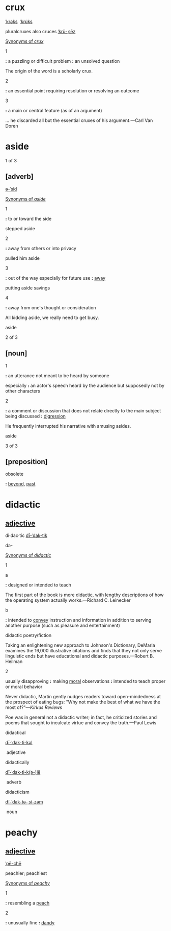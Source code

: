 # crux

[ˈkrəks](https://www.merriam-webster.com/dictionary/crux?pronunciation&lang=en_us&dir=c&file=crux0002 "How to pronounce crux (audio)")  [ˈkru̇ks](https://www.merriam-webster.com/dictionary/crux?pronunciation&lang=en_us&dir=c&file=crux0001 "How to pronounce crux (audio)") 

pluralcruxes also cruces [ˈkrü-ˌsēz](https://www.merriam-webster.com/dictionary/crux?pronunciation&lang=en_us&dir=c&file=crux0003 "How to pronounce crux (audio)") 

[Synonyms of _crux_](https://www.merriam-webster.com/thesaurus/crux)

1

**:** a puzzling or difficult problem **:** an unsolved question

The origin of the word is a scholarly crux.

2

**:** an essential point requiring resolution or resolving an outcome

3

**:** a main or central feature (as of an argument)

… he discarded all but the essential cruxes of his argument.—Carl Van Doren

# aside

1 of 3

## [adverb]

[ə-ˈsīd](https://www.merriam-webster.com/dictionary/asides?pronunciation&lang=en_us&dir=a&file=aside001 "How to pronounce aside (audio)") 

[Synonyms of _aside_](https://www.merriam-webster.com/thesaurus/aside)

1

**:** to or toward the side

stepped aside

2

**:** away from others or into privacy

pulled him aside

3

**:** out of the way especially for future use **:** [away](https://www.merriam-webster.com/dictionary/away)

putting aside savings

4

**:** away from one's thought or consideration

All kidding aside, we really need to get busy.

aside

2 of 3

## [noun]
1

**:** an utterance not meant to be heard by someone

especially **:** an actor's speech heard by the audience but supposedly not by other characters

2

**:** a comment or discussion that does not relate directly to the main subject being discussed **:** [digression](https://www.merriam-webster.com/dictionary/digression)

He frequently interrupted his narrative with amusing asides.

aside

3 of 3

## [preposition]
obsolete

**:** [beyond](https://www.merriam-webster.com/dictionary/beyond), [past](https://www.merriam-webster.com/dictionary/past)


# didactic

## [adjective](https://www.merriam-webster.com/dictionary/adjective)

di·​dac·​tic [dī-ˈdak-tik](https://www.merriam-webster.com/dictionary/didactic?pronunciation&lang=en_us&dir=d&file=didact02 "How to pronounce didactic (audio)")  

də-

[Synonyms of _didactic_](https://www.merriam-webster.com/thesaurus/didactic)

1

a

**:** designed or intended to teach

The first part of the book is more didactic, with lengthy descriptions of how the operating system actually works.—Richard C. Leinecker

b

**:** intended to [convey](https://www.merriam-webster.com/dictionary/convey) instruction and information in addition to serving another purpose (such as pleasure and entertainment)

didactic poetry/fiction

Taking an enlightening new approach to Johnson's Dictionary, DeMaria examines the 16,000 illustrative citations and finds that they not only serve linguistic ends but have educational and didactic purposes.—Robert B. Heilman

2

usually disapproving **:** making [moral](https://www.merriam-webster.com/dictionary/moral#h1) observations **:** intended to teach proper or moral behavior

Never didactic, Martin gently nudges readers toward open-mindedness at the prospect of eating bugs: "Why not make the best of what we have the most of?"—_Kirkus Reviews_

Poe was in general not a didactic writer; in fact, he criticized stories and poems that sought to inculcate virtue and convey the truth.—Paul Lewis

didactical 

[dī-ˈdak-ti-kəl](https://www.merriam-webster.com/dictionary/didactic?pronunciation&lang=en_us&dir=d&file=didact03 "How to pronounce didactic (audio)") 

 adjective

didactically 

[dī-ˈdak-ti-k(ə-)lē](https://www.merriam-webster.com/dictionary/didactic?pronunciation&lang=en_us&dir=d&file=didact04 "How to pronounce didactic (audio)") 

 adverb

didacticism 

[dī-ˈdak-tə-ˌsi-zəm](https://www.merriam-webster.com/dictionary/didactic?pronunciation&lang=en_us&dir=d&file=didact05 "How to pronounce didactic (audio)") 

 noun
# peachy

## [adjective](https://www.merriam-webster.com/dictionary/adjective)

[ˈpē-chē](https://www.merriam-webster.com/dictionary/peachy?pronunciation&lang=en_us&dir=p&file=peachy01 "How to pronounce peachy (audio)") 

peachier; peachiest

[Synonyms of _peachy_](https://www.merriam-webster.com/thesaurus/peachy)

1

**:** resembling a [peach](https://www.merriam-webster.com/dictionary/peach)

2

**:** unusually fine **:** [dandy](https://www.merriam-webster.com/dictionary/dandy)